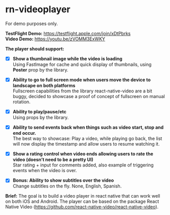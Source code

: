 # rn-videoplayer
For demo purposes only.

**TestFlight Demo:** https://testflight.apple.com/join/xDtPbrks  
**Video Demo:** https://youtu.be/zVOMM3ExWKY

**The player should support:**

- [x]  **Show a thumbnail image while the video is loading**  
Using FastImage for cache and quick display of thumbnails, using **Poster** prop by the library.


- [x]  **Ability to go to full screen mode when users move the device to landscape on both platforms**  
Fullscreen capabilities from the library react-native-video are a bit buggy, decided to showcase a proof of concept of fullscreen on manual rotation. 


- [x]  **Ability to play/pause/etc**  
Using props by the library.


- [x]  **Ability to send events back when things such as video start, stop and end occur.**  
The best way to showcase: Play a video, while playing go back, the list will now display the timestamp and allow users to resume watching it.


- [x]  **Show a rating control when video ends allowing users to rate the video (doesn’t need to be a pretty UI)**  
Star rating + input for comments added, also example of triggering events when the video is over.


- [x]  **Bonus: Ability to show subtitles over the video**  
Change subtitles on the fly. None, English, Spanish.


**Brief:** The goal is to build a video player in react native that can work well on both iOS and Android. The player can be based on the package React Native Video (https://github.com/react-native-video/react-native-video).
